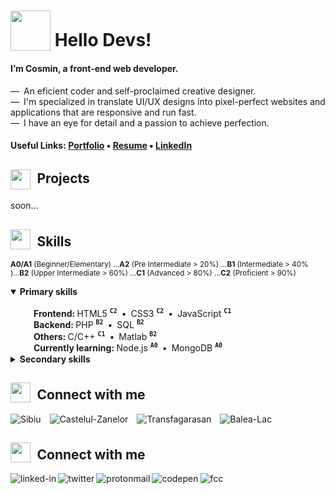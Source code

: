<!-- # <sub><img src = "https://i.postimg.cc/dtLRKm2z/robot2.gif" width = "100px"></sub> Hi Devs, let's build the future of digital! -->
# <sub><img src = "https://i.postimg.cc/hvFNn3kt/rocket2.gif" width = "64px"></sub> Hello Devs!
<!-- # <sub><img src = "https://i.postimg.cc/85QQ8Qys/earth.gif" width = "64px"></sub> Hi Devs, let's build the future of digital!  -->

#### I’m Cosmin, a front-end web developer. 

&mdash;&ensp;An eficient coder and self-proclaimed creative designer.<br>
&mdash;&ensp;I'm specialized in translate UI/UX designs into pixel-perfect websites and applications that are responsive and run fast.<br>
&mdash;&ensp;I have an eye for detail and a passion to achieve perfection.

#### Useful Links: [Portfolio](https://www.linkedin.com/in/cosmin-moldovan/) &#9642; [Resume](https://www.linkedin.com/in/cosmin-moldovan) &#9642; [LinkedIn](https://www.linkedin.com/in/cosmin-moldovan)

<!-- 🖥️ -->
##  <sub><sub><img src = "https://i.postimg.cc/3RnMwX3y/folder.gif" width = "32px"></sub></sub>&ensp;Projects
<!-- ##  <sub><img src = "https://i.postimg.cc/c4Rq0w5Z/file.png" width = "32px"></sub>&ensp;Projects -->


soon...
<!-- ⚔️ -->
## <sub><img src = "https://i.postimg.cc/HLh4WFXf/todo-list.gif" width = "32px"></sub>&ensp;Skills
<!-- ## <sub><img src = "https://i.postimg.cc/Vk7xDbQf/code.gif" width = "32px"></sub>&ensp;Skills -->

<!-- <table>
  <thead>
    <tr>
      <th>Rank</th>
      <th>Programming languages</th>
    </tr>
  </thead>
  <tbody>
    <tr>
      <td align="center">
        <sub><img src="https://i.postimg.cc/G2xr958X/diamond-shield.png" width="16px"></sub>
      </td>
      <td>
        HYML5 &bull; CSS3 &bull; JavaScript
      </td>
    </tr>
    <tr>
      <td align="center">
        <sub><img src="https://i.postimg.cc/NMJmhpsz/gold-shield.png" width="16px"></sub>
      </td>
      <td>
        C/C++ &bull; SQL
      </td>
    </tr>
    <tr>
      <td align="center">
        <sub><img src="https://i.postimg.cc/wMnNMMs5/silver-shield.png" width="16px"></sub>
      </td>
      <td>
        PHP &bull; Matlab
      </td>
    </tr>
    <tr>
      <td align="center">
        <sub><img src="https://i.postimg.cc/SRn8mCjN/bronze-shield.png" width="16px"></sub>
      </td>
      <td>
        React
      </td>
    </tr>
  </tbody>
  <tfoot>
    <tr>
      <td colspan="2">
        <sup><sup><sub>🔴</sub></sup>&ensp;Bronze > 15%</sup></sup>&emsp;&emsp;<sup><sup><sub>🟡</sub></sup>&ensp;Gold > 80%</sup><br>
        <sup><sup><sub>⚫</sub></sup>&ensp;Silver > 50%</sup></sup>&emsp;&emsp;&ensp;<sup><sup><sub>🔵</sub></sup>&ensp;Diamond > 90%</sup>
      </td/>
    </tr>
  </tfoot>
</table> -->

<sup>**A0/A1** (Beginner/Elementary) ...**A2** (Pre Intermediate > 20%) ...**B1** (Intermediate > 40% )...**B2** (Upper Intermediate > 60%) ...**C1** (Advanced > 80%) ...**C2** (Proficient > 90%)</sup><br>
<details open>
  <summary><strong>Primary skills</strong></summary><br>
  &emsp;<sub><img src="https://i.postimg.cc/grFZVxYh/checked.png" width="16px"></sub>&ensp;<strong>Frontend: </strong>HTML5 <sup><code><strong>C2</strong></code></sup>&ensp;&bull;&ensp;CSS3 <sup><code><strong>C2</strong></code></sup>&ensp;&bull;&ensp;JavaScript <sup><code><strong>C1</strong></code></sup><br>
  &emsp;<sub><img src="https://i.postimg.cc/grFZVxYh/checked.png" width="16px"></sub>&ensp;<strong>Backend: </strong>PHP <sup><code><strong>B2</strong></code></sup>&ensp;&bull;&ensp;SQL <sup><code><strong>B2</strong></code></sup><br>
  &emsp;<sub><img src="https://i.postimg.cc/grFZVxYh/checked.png" width="16px"></sub>&ensp;<strong>Others: </strong>C/C++ <sup><code><strong>C1</strong></code></sup>&ensp;&bull;&ensp;Matlab <sup><code><strong>B2</strong></code></sup><br>
  &emsp;<sub><img src="https://i.postimg.cc/90SvJjSZ/unchecked.png" width="16px"></sub>&ensp;<strong>Currently learning: </strong>Node.js <sup><code><strong>A0</strong></code></sup>&ensp;&bull;&ensp;MongoDB <sup><code><strong>A0</strong></code></sup>
</details>
        
<details><br>
  <summary><strong>Secondary skills</strong></summary>
  &emsp;<sub><img src="https://i.postimg.cc/grFZVxYh/checked.png" width="16px"></sub>&ensp;<strong>Tools: </strong>VSCode&ensp;&bull;&ensp;Figma&ensp;&bull;&ensp;Vivaldi&ensp;&bull;&ensp;Linux
</details>

##  <sub><img src = "https://i.postimg.cc/k4f5Z7rm/chat.gif" width = "32px"></sub>&ensp;Connect with me 
<!-- ##  <sub><img src = "https://i.postimg.cc/7ZF6Cgn6/comments-alt.png" width = "32px"></sub>&ensp;Connect with me  -->
<p><img alt="Sibiu" src="https://i.postimg.cc/tC871t5R/sibiu.png">&emsp;<img alt="Castelul-Zanelor" src="https://i.postimg.cc/kg8GW61Q/castelul-zanelor.png">&emsp;<img alt="Transfagarasan" src="https://i.postimg.cc/yYDkYr0r/transfagarasan.png">&emsp;<img alt="Balea-Lac" src="https://i.postimg.cc/HWZrmC8y/balea-lac.png">&emsp;</p>

<!-- 👥 -->
##  <sub><img src = "https://i.postimg.cc/k4f5Z7rm/chat.gif" width = "32px"></sub>&ensp;Connect with me 
<!-- ##  <sub><img src = "https://i.postimg.cc/7ZF6Cgn6/comments-alt.png" width = "32px"></sub>&ensp;Connect with me  -->


[<img align="left" alt="linked-in" src="https://img.shields.io/badge/linkedin-%230077B5.svg?&style=for-the-badge&logo=linkedin&logoColor=white" />](https://www.linkedin.com/in/cosmin-moldovan/)

[<img align="left" alt="twitter" src="https://img.shields.io/badge/twitter-%231DA1F2.svg?&style=for-the-badge&logo=twitter&logoColor=white" />](https://twitter.com/_cosminmoldovan)

[<img align="left" alt="protonmail" src="https://img.shields.io/badge/ProtonMail-8B89CC?style=for-the-badge&logo=protonmail&logoColor=white" />](mailto:cosmin.moldovan@prrotonmail.com)

[<img align="left" alt="codepen" src="https://img.shields.io/badge/Codepen-000000?style=for-the-badge&logo=codepen&logoColor=white" />](https://codepen.io/cosmin-moldovan)

[<img align="left" alt="fcc" src="https://img.shields.io/badge/free%20code%20camp-27273D?style=for-the-badge&logo=freecodecamp&logoColor=white" />](https://www.freecodecamp.org/cosmin-moldovan)
